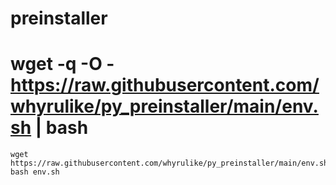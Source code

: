 # preinstaller
# wget -q -O - https://raw.githubusercontent.com/whyrulike/py_preinstaller/main/env.sh | bash 
```
wget https://raw.githubusercontent.com/whyrulike/py_preinstaller/main/env.sh
bash env.sh
```
